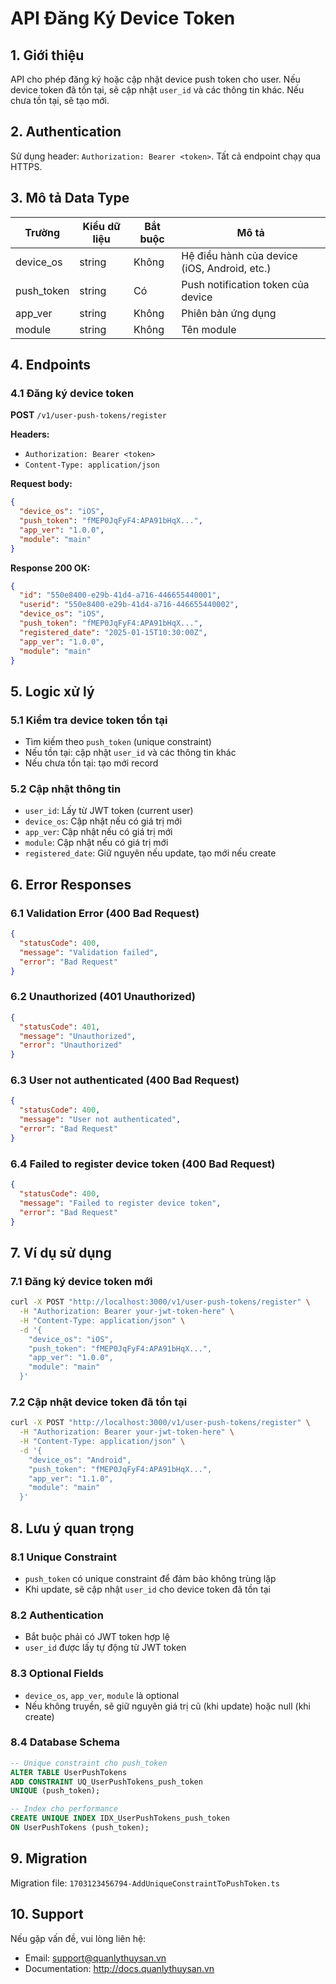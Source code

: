 # API Đăng Ký Device Token

## 1. Giới thiệu

API cho phép đăng ký hoặc cập nhật device push token cho user. Nếu device token đã tồn tại, sẽ cập nhật `user_id` và các thông tin khác. Nếu chưa tồn tại, sẽ tạo mới.

## 2. Authentication

Sử dụng header: `Authorization: Bearer <token>`. Tất cả endpoint chạy qua HTTPS.

## 3. Mô tả Data Type

| Trường     | Kiểu dữ liệu | Bắt buộc | Mô tả                                        |
| ---------- | ------------ | -------- | -------------------------------------------- |
| device_os  | string       | Không    | Hệ điều hành của device (iOS, Android, etc.) |
| push_token | string       | Có       | Push notification token của device           |
| app_ver    | string       | Không    | Phiên bản ứng dụng                           |
| module     | string       | Không    | Tên module                                   |

## 4. Endpoints

### 4.1 Đăng ký device token

**POST** `/v1/user-push-tokens/register`

**Headers:**

- `Authorization: Bearer <token>`
- `Content-Type: application/json`

**Request body:**

```json
{
  "device_os": "iOS",
  "push_token": "fMEP0JqFyF4:APA91bHqX...",
  "app_ver": "1.0.0",
  "module": "main"
}
```

**Response 200 OK:**

```json
{
  "id": "550e8400-e29b-41d4-a716-446655440001",
  "userid": "550e8400-e29b-41d4-a716-446655440002",
  "device_os": "iOS",
  "push_token": "fMEP0JqFyF4:APA91bHqX...",
  "registered_date": "2025-01-15T10:30:00Z",
  "app_ver": "1.0.0",
  "module": "main"
}
```

## 5. Logic xử lý

### 5.1 Kiểm tra device token tồn tại

- Tìm kiếm theo `push_token` (unique constraint)
- Nếu tồn tại: cập nhật `user_id` và các thông tin khác
- Nếu chưa tồn tại: tạo mới record

### 5.2 Cập nhật thông tin

- `user_id`: Lấy từ JWT token (current user)
- `device_os`: Cập nhật nếu có giá trị mới
- `app_ver`: Cập nhật nếu có giá trị mới
- `module`: Cập nhật nếu có giá trị mới
- `registered_date`: Giữ nguyên nếu update, tạo mới nếu create

## 6. Error Responses

### 6.1 Validation Error (400 Bad Request)

```json
{
  "statusCode": 400,
  "message": "Validation failed",
  "error": "Bad Request"
}
```

### 6.2 Unauthorized (401 Unauthorized)

```json
{
  "statusCode": 401,
  "message": "Unauthorized",
  "error": "Unauthorized"
}
```

### 6.3 User not authenticated (400 Bad Request)

```json
{
  "statusCode": 400,
  "message": "User not authenticated",
  "error": "Bad Request"
}
```

### 6.4 Failed to register device token (400 Bad Request)

```json
{
  "statusCode": 400,
  "message": "Failed to register device token",
  "error": "Bad Request"
}
```

## 7. Ví dụ sử dụng

### 7.1 Đăng ký device token mới

```bash
curl -X POST "http://localhost:3000/v1/user-push-tokens/register" \
  -H "Authorization: Bearer your-jwt-token-here" \
  -H "Content-Type: application/json" \
  -d '{
    "device_os": "iOS",
    "push_token": "fMEP0JqFyF4:APA91bHqX...",
    "app_ver": "1.0.0",
    "module": "main"
  }'
```

### 7.2 Cập nhật device token đã tồn tại

```bash
curl -X POST "http://localhost:3000/v1/user-push-tokens/register" \
  -H "Authorization: Bearer your-jwt-token-here" \
  -H "Content-Type: application/json" \
  -d '{
    "device_os": "Android",
    "push_token": "fMEP0JqFyF4:APA91bHqX...",
    "app_ver": "1.1.0",
    "module": "main"
  }'
```

## 8. Lưu ý quan trọng

### 8.1 Unique Constraint

- `push_token` có unique constraint để đảm bảo không trùng lặp
- Khi update, sẽ cập nhật `user_id` cho device token đã tồn tại

### 8.2 Authentication

- Bắt buộc phải có JWT token hợp lệ
- `user_id` được lấy tự động từ JWT token

### 8.3 Optional Fields

- `device_os`, `app_ver`, `module` là optional
- Nếu không truyền, sẽ giữ nguyên giá trị cũ (khi update) hoặc null (khi create)

### 8.4 Database Schema

```sql
-- Unique constraint cho push_token
ALTER TABLE UserPushTokens
ADD CONSTRAINT UQ_UserPushTokens_push_token
UNIQUE (push_token);

-- Index cho performance
CREATE UNIQUE INDEX IDX_UserPushTokens_push_token
ON UserPushTokens (push_token);
```

## 9. Migration

Migration file: `1703123456794-AddUniqueConstraintToPushToken.ts`

## 10. Support

Nếu gặp vấn đề, vui lòng liên hệ:

- Email: support@quanlythuysan.vn
- Documentation: http://docs.quanlythuysan.vn
